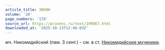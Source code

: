 ```yaml
---
article_title: ЗИНОН
volume: '20'
page_numbers: '178'
source_url: https://pravenc.ru/text/199867.html
downloaded_at: '2025-10-13T12:46:03Z'
---
```


мч. Никомидийский (пам. 3 сент.) - см. в ст. [Никомидийские мученики](<https://pravenc.ru/text/Никомидийские мученики.html>).
